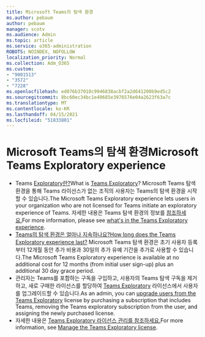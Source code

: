 ```yaml
---
title: Microsoft Teams의 탐색 환경
ms.author: pebaum
author: pebaum
manager: scotv
ms.audience: Admin
ms.topic: article
ms.service: o365-administration
ROBOTS: NOINDEX, NOFOLLOW
localization_priority: Normal
ms.collection: Adm_O365
ms.custom:
- "9001513"
- "3572"
- "7228"
ms.openlocfilehash: ed076b37010c9946838acbf2a2d641200b9ed5c2
ms.sourcegitcommit: 8bc60ec34bc1e40685e3976576e04a2623f63a7c
ms.translationtype: MT
ms.contentlocale: ko-KR
ms.lasthandoff: 04/15/2021
ms.locfileid: "51833801"
---
```

# <a name="microsoft-teams-exploratory-experience"></a><span data-ttu-id="c2feb-102">Microsoft Teams의 탐색 환경</span><span class="sxs-lookup"><span data-stu-id="c2feb-102">Microsoft Teams Exploratory experience</span></span>

- <span data-ttu-id="c2feb-103">Teams [Exploratory란?](https://docs.microsoft.com/microsoftteams/teams-exploratory)</span><span class="sxs-lookup"><span data-stu-id="c2feb-103">What is [Teams Exploratory](https://docs.microsoft.com/microsoftteams/teams-exploratory)?</span></span> <span data-ttu-id="c2feb-104">Microsoft Teams 탐색 환경을 통해 Teams 라이선스가 없는 조직의 사용자는 Teams의 탐색 환경을 시작할 수 있습니다.</span><span class="sxs-lookup"><span data-stu-id="c2feb-104">The Microsoft Teams Exploratory experience lets users in your organization who are not licensed for Teams initiate an exploratory experience of Teams.</span></span> <span data-ttu-id="c2feb-105">자세한 내용은 Teams 탐색 환경의 정보를 [참조하세요.](https://docs.microsoft.com/microsoftteams/teams-exploratory#whats-in-the-teams-exploratory-experience)</span><span class="sxs-lookup"><span data-stu-id="c2feb-105">For more information, please see [what's in the Teams Exploratory experience](https://docs.microsoft.com/microsoftteams/teams-exploratory#whats-in-the-teams-exploratory-experience).</span></span>
- [<span data-ttu-id="c2feb-106">Teams의 탐색 환경은 얼마나 지속하나요?</span><span class="sxs-lookup"><span data-stu-id="c2feb-106">How long does the Teams Exploratory experience last?</span></span>](https://docs.microsoft.com/microsoftteams/teams-exploratory#how-long-does-the-teams-exploratory-experience-last) <span data-ttu-id="c2feb-107">Microsoft Teams 탐색 환경은 초기 사용자 등록부터 12개월 동안 추가 비용과 30일의 추가 유예 기간을 추가로 사용할 수 있습니다.</span><span class="sxs-lookup"><span data-stu-id="c2feb-107">The Microsoft Teams Exploratory experience is available at no additional cost for 12 months (from initial user sign-up) plus an additional 30 day grace period.</span></span>
- <span data-ttu-id="c2feb-108">관리자는 Teams를 포함하는 구독을 구입하고, 사용자의 Teams 탐색 구독을 제거하고, 새로 구매한 라이선스를 할당하여 [Teams Exploratory](https://docs.microsoft.com/microsoftteams/teams-exploratory#upgrade-users-from-the-teams-exploratory-license) 라이선스에서 사용자를 업그레이드할 수 있습니다.</span><span class="sxs-lookup"><span data-stu-id="c2feb-108">As an admin, you can [upgrade users from the Teams Exploratory](https://docs.microsoft.com/microsoftteams/teams-exploratory#upgrade-users-from-the-teams-exploratory-license) license by purchasing a subscription that includes Teams, removing the Teams exploratory subscription from the user, and assigning the newly purchased license.</span></span>
- <span data-ttu-id="c2feb-109">자세한 내용은 [Teams Exploratory 라이선스 관리를 참조하세요.](https://docs.microsoft.com/microsoftteams/teams-exploratory)</span><span class="sxs-lookup"><span data-stu-id="c2feb-109">For more information, see [Manage the Teams Exploratory license](https://docs.microsoft.com/microsoftteams/teams-exploratory).</span></span>
